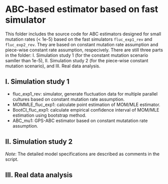 # ABC-based estimator based on fast simulator
This folder includes the source code for ABC estimators designed for small mutation rates (< 1e-5) based on the fast simulators `fluc_exp1_rev` and `fluc_exp2_rev`. They are based on constant mutation rate assumption and piece-wise constant rate assumption, respecively. There are still three parts in the folder: I. Simulation study 1 (for the constant mutation scenario samller than 1e-5), II. Simulation study 2 (for the piece-wise constant mutation scenario), and III. Real data analysis. 

## I. Simulation study 1
* fluc_exp1_rev: simulator, generate fluctuation data for multiple parallel cultures based on constant mutation rate assumption.
* MOMMLE_fluc_exp1: calculate point estimation of MOM/MLE estimator.
* BootCI_fluc_exp1: calculate empirical confidence interval of MOM/MLE estimation using bootstrap method.
* ABC_mu1: GPS-ABC estimator based on constant mutatation rate assumption.

## II. Simulation study 2

*Note*: The detailed model specifications are described as comments in the script.    

## III. Real data analysis
